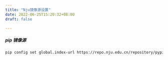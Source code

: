 ```yaml
---
title: "Nju镜像源设置"
date: 2022-06-25T15:20:32+08:00
draft: false

---
```


##### pip 镜像源

```Bash
pip config set global.index-url https://repo.nju.edu.cn/repository/pypi/simple # 修改源
```

